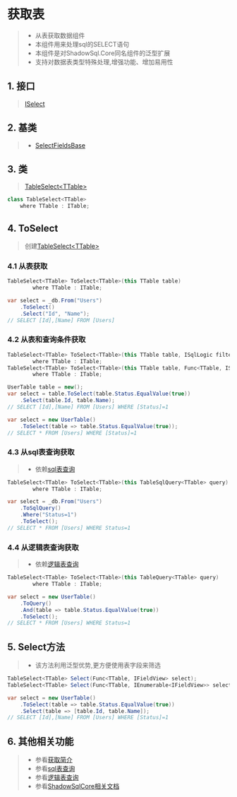 # 获取表
>* 从表获取数据组件
>* 本组件用来处理sql的SELECT语句
>* 本组件是对ShadowSql.Core同名组件的泛型扩展
>* 支持对数据表类型特殊处理,增强功能、增加易用性

## 1. 接口
>[ISelect](xref:ShadowSql.Select.ISelect)

## 2. 基类
>* [SelectFieldsBase](xref:ShadowSql.SelectFields.SelectFieldsBase)

## 3. 类
>[TableSelect\<TTable\>](xref:ShadowSql.Select.TableSelect%601)
~~~csharp
class TableSelect<TTable>
    where TTable : ITable;
~~~

## 4. ToSelect
>创建[TableSelect\<TTable\>](xref:ShadowSql.Select.TableSelect%601)
### 4.1 从表获取
~~~csharp
TableSelect<TTable> ToSelect<TTable>(this TTable table)
        where TTable : ITable;
~~~
~~~csharp
var select = _db.From("Users")
    .ToSelect()
    .Select("Id", "Name");
// SELECT [Id],[Name] FROM [Users]
~~~

### 4.2 从表和查询条件获取
~~~csharp
TableSelect<TTable> ToSelect<TTable>(this TTable table, ISqlLogic filter)
        where TTable : ITable;
TableSelect<TTable> ToSelect<TTable>(this TTable table, Func<TTable, ISqlLogic> filter)
        where TTable : ITable;
~~~
~~~csharp
UserTable table = new();
var select = table.ToSelect(table.Status.EqualValue(true))
    .Select(table.Id, table.Name);
// SELECT [Id],[Name] FROM [Users] WHERE [Status]=1
~~~
~~~csharp
var select = new UserTable()
    .ToSelect(table => table.Status.EqualValue(true));
// SELECT * FROM [Users] WHERE [Status]=1
~~~

### 4.3 从sql表查询获取
>* 依赖[sql表查询](../sqlquery/table.md)
~~~csharp
TableSelect<TTable> ToSelect<TTable>(this TableSqlQuery<TTable> query)
        where TTable : ITable;
~~~
~~~csharp
var select = _db.From("Users")
    .ToSqlQuery()
    .Where("Status=1")
    .ToSelect();
// SELECT * FROM [Users] WHERE Status=1
~~~

### 4.4 从逻辑表查询获取
>* 依赖[逻辑表查询](../query/table.md)
~~~csharp
TableSelect<TTable> ToSelect<TTable>(this TableQuery<TTable> query)
        where TTable : ITable;
~~~
~~~csharp
var select = new UserTable()
    .ToQuery()
    .And(table => table.Status.EqualValue(true))
    .ToSelect();
// SELECT * FROM [Users] WHERE Status=1
~~~

## 5. Select方法
>* 该方法利用泛型优势,更方便使用表字段来筛选
~~~csharp
TableSelect<TTable> Select(Func<TTable, IFieldView> select);
TableSelect<TTable> Select(Func<TTable, IEnumerable<IFieldView>> select);
~~~
~~~csharp
var select = new UserTable()
    .ToSelect(table => table.Status.EqualValue(true))
    .Select(table => [table.Id, table.Name]);
// SELECT [Id],[Name] FROM [Users] WHERE [Status]=1
~~~

## 6. 其他相关功能
>* 参看[获取简介](./index.md)
>* 参看[sql表查询](../sqlquery/table.md)
>* 参看[逻辑表查询](../query/table.md)
>* 参看[ShadowSqlCore相关文档](../../shadowcore/select/index.md)
